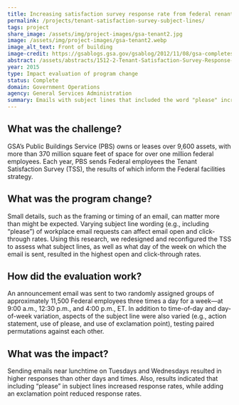 ```yaml
---
title: Increasing satisfaction survey response rate from federal renants - subject lines and day of week
permalink: /projects/tenant-satisfaction-survey-subject-lines/
tags: project
share_image: /assets/img/project-images/gsa-tenant2.jpg
image: /assets/img/project-images/gsa-tenant2.webp
image_alt_text: Front of building
image-credit: https://gsablogs.gsa.gov/gsablog/2012/11/08/gsa-completes-restoration-of-hipolito-federal-building/
abstract: /assets/abstracts/1512-2-Tenant-Satisfaction-Survey-Response-Subject-Lines-and-Day-of-Week.pdf
year: 2015
type: Impact evaluation of program change
status: Complete
domain: Government Operations
agency: General Services Administration
summary: Emails with subject lines that included the word "please" increased federal employees responses to a workplace survey
---
```

## What was the challenge?
GSA’s Public Buildings Service (PBS) owns or leases over 9,600 assets, with more than 370 million square feet of space for over one million federal employees. Each year, PBS sends Federal employees the Tenant Satisfaction Survey (TSS), the results of which inform the Federal facilities strategy.

## What was the program change?
Small details, such as the framing or timing of an email, can matter more than might be expected. Varying subject line wording (e.g., including “please”) of workplace email requests can affect email open and click-through rates. Using this research, we redesigned and reconfigured the TSS to assess what subject lines, as well as what day of the week on which the email is sent, resulted in the highest open and click-through rates.

## How did the evaluation work?
An announcement email was sent to two randomly assigned groups of approximately 11,500 Federal employees three times a day for a week—at 9:00 a.m., 12:30 p.m., and 4:00 p.m., ET. In addition to time-of-day and day-of-week variation, aspects of the subject line were also varied (e.g., action statement, use of please, and use of exclamation point), testing paired permutations against each other.

## What was the impact?
Sending emails near lunchtime on Tuesdays and Wednesdays resulted in higher responses than other days and times. Also, results indicated that including “please” in subject lines increased response rates, while adding an exclamation point reduced response rates.
